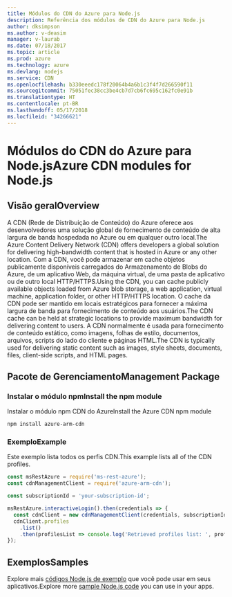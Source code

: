 ```yaml
---
title: Módulos do CDN do Azure para Node.js
description: Referência dos módulos de CDN do Azure para Node.js
author: dksimpson
ms.author: v-deasim
manager: v-laurab
ms.date: 07/18/2017
ms.topic: article
ms.prod: azure
ms.technology: azure
ms.devlang: nodejs
ms.service: CDN
ms.openlocfilehash: b330eeedc178f20064b4a6b1c3f4f7d266590f11
ms.sourcegitcommit: 75051fec38cc3be4cb7d7cb6fc695c162fc0e91b
ms.translationtype: HT
ms.contentlocale: pt-BR
ms.lasthandoff: 05/17/2018
ms.locfileid: "34266621"
---
```

# <a name="azure-cdn-modules-for-nodejs"></a><span data-ttu-id="0e9f0-103">Módulos do CDN do Azure para Node.js</span><span class="sxs-lookup"><span data-stu-id="0e9f0-103">Azure CDN modules for Node.js</span></span>

## <a name="overview"></a><span data-ttu-id="0e9f0-104">Visão geral</span><span class="sxs-lookup"><span data-stu-id="0e9f0-104">Overview</span></span>

<span data-ttu-id="0e9f0-105">A CDN (Rede de Distribuição de Conteúdo) do Azure oferece aos desenvolvedores uma solução global de fornecimento de conteúdo de alta largura de banda hospedada no Azure ou em qualquer outro local.</span><span class="sxs-lookup"><span data-stu-id="0e9f0-105">The Azure Content Delivery Network (CDN) offers developers a global solution for delivering high-bandwidth content that is hosted in Azure or any other location.</span></span> <span data-ttu-id="0e9f0-106">Com a CDN, você pode armazenar em cache objetos publicamente disponíveis carregados do Armazenamento de Blobs do Azure, de um aplicativo Web, da máquina virtual, de uma pasta de aplicativo ou de outro local HTTP/HTTPS.</span><span class="sxs-lookup"><span data-stu-id="0e9f0-106">Using the CDN, you can cache publicly available objects loaded from Azure blob storage, a web application, virtual machine, application folder, or other HTTP/HTTPS location.</span></span> <span data-ttu-id="0e9f0-107">O cache da CDN pode ser mantido em locais estratégicos para fornecer a máxima largura de banda para fornecimento de conteúdo aos usuários.</span><span class="sxs-lookup"><span data-stu-id="0e9f0-107">The CDN cache can be held at strategic locations to provide maximum bandwidth for delivering content to users.</span></span> <span data-ttu-id="0e9f0-108">A CDN normalmente é usada para fornecimento de conteúdo estático, como imagens, folhas de estilo, documentos, arquivos, scripts do lado do cliente e páginas HTML.</span><span class="sxs-lookup"><span data-stu-id="0e9f0-108">The CDN is typically used for delivering static content such as images, style sheets, documents, files, client-side scripts, and HTML pages.</span></span>

## <a name="management-package"></a><span data-ttu-id="0e9f0-109">Pacote de Gerenciamento</span><span class="sxs-lookup"><span data-stu-id="0e9f0-109">Management Package</span></span>

### <a name="install-the-npm-module"></a><span data-ttu-id="0e9f0-110">Instalar o módulo npm</span><span class="sxs-lookup"><span data-stu-id="0e9f0-110">Install the npm module</span></span>

<span data-ttu-id="0e9f0-111">Instalar o módulo npm CDN do Azure</span><span class="sxs-lookup"><span data-stu-id="0e9f0-111">Install the Azure CDN npm module</span></span>

```bash
npm install azure-arm-cdn
```

### <a name="example"></a><span data-ttu-id="0e9f0-112">Exemplo</span><span class="sxs-lookup"><span data-stu-id="0e9f0-112">Example</span></span>

<span data-ttu-id="0e9f0-113">Este exemplo lista todos os perfis CDN.</span><span class="sxs-lookup"><span data-stu-id="0e9f0-113">This example lists all of the CDN profiles.</span></span>

```javascript
const msRestAzure = require('ms-rest-azure');
const cdnManagementClient = require('azure-arm-cdn');

const subscriptionId = 'your-subscription-id';

msRestAzure.interactiveLogin().then(credentials => {
  const cdnClient = new cdnManagementClient(credentials, subscriptionId);
  cdnClient.profiles
    .list()
    .then(profilesList => console.log('Retrieved profiles list: ', profilesList));
});
```

## <a name="samples"></a><span data-ttu-id="0e9f0-114">Exemplos</span><span class="sxs-lookup"><span data-stu-id="0e9f0-114">Samples</span></span>

<span data-ttu-id="0e9f0-115">Explore mais [códigos Node.js de exemplo](https://azure.microsoft.com/resources/samples/?platform=nodejs) que você pode usar em seus aplicativos.</span><span class="sxs-lookup"><span data-stu-id="0e9f0-115">Explore more [sample Node.js code](https://azure.microsoft.com/resources/samples/?platform=nodejs) you can use in your apps.</span></span>
